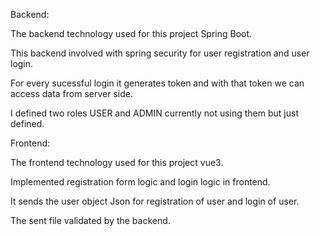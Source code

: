 Backend:

The backend technology used for this project Spring Boot.

This backend involved with spring security for user registration and user login.

For every sucessful login it generates token and with that token we can access data from server side.

I defined two roles USER and ADMIN currently not using them but just defined.


Frontend:

The frontend technology used for this project vue3.

Implemented registration form logic and login logic in frontend.

It sends the user object Json for registration of user and login of user.

The sent file validated by the backend.

